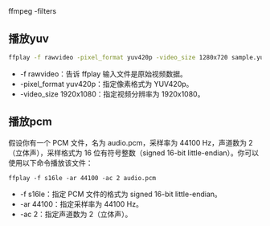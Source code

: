 ##
ffmpeg -filters

## 播放yuv
```bash
ffplay -f rawvideo -pixel_format yuv420p -video_size 1280x720 sample.yuv
```
* -f rawvideo：告诉 ffplay 输入文件是原始视频数据。
* -pixel_format yuv420p：指定像素格式为 YUV420p。
* -video_size 1920x1080：指定视频分辨率为 1920x1080。

## 播放pcm
假设你有一个 PCM 文件，名为 audio.pcm，采样率为 44100 Hz，声道数为 2（立体声），采样格式为 16 位有符号整数（signed 16-bit little-endian）。你可以使用以下命令播放该文件：
```
ffplay -f s16le -ar 44100 -ac 2 audio.pcm

```

* -f s16le：指定 PCM 文件的格式为 signed 16-bit little-endian。
* -ar 44100：指定采样率为 44100 Hz。
* -ac 2：指定声道数为 2（立体声）。
